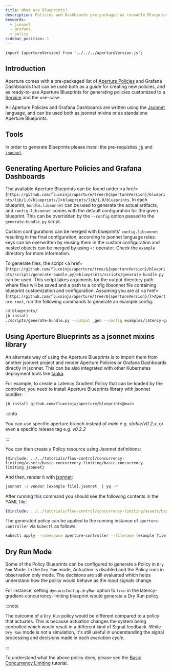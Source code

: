```yaml
---
title: What are Blueprints?
description: Policies and Dashboards pre-packaged as reusable Blueprints
keywords:
  - jsonnet
  - grafana
  - policy
sidebar_position: 1
---
```


```mdx-code-block
import {apertureVersion} from '../../../apertureVersion.js';
```

## Introduction

Aperture comes with a pre-packaged list of [Aperture Policies][policies] and
Grafana Dashboards that can be used both as a guide for creating new policies,
and as ready-to-use Aperture Blueprints for generating policies customized to a
[Service][service] and the use-case.

All Aperture Policies and Grafana Dashboards are written using the
[Jsonnet][jsonnet-lang] language, and can be used both as jsonnet mixins or as
standalone Aperture Blueprints.

[jsonnet-lang]: https://jsonnet.org

## Tools

In order to generate Blueprints please install the pre-requisites [`jb`][jb] and
[`jsonnet`][jsonnet].

[jb]: https://github.com/jsonnet-bundler/jsonnet-bundler
[jsonnet]: https://github.com/google/jsonnet

## Generating Aperture Policies and Grafana Dashboards

The available Aperture Blueprints can be found under <a
href={`https://github.com/fluxninja/aperture/tree/${apertureVersion}/blueprints/lib/1.0/blueprints/`}>`blueprints/lib/1.0/blueprints`</a>.
In each blueprint, `bundle.libsonnet` can be used to generate the actual
artifacts, and `config.libsonnet` comes with the default configuration for the
given blueprint. This can be overridden by the `--config` option passed to the
`generate-bundle.py` script.

Custom configurations can be merged with blueprints' `config.libsonnet`
resulting in the final configuration, according to jsonnet language rules: keys
can be overwritten by reusing them in the custom configuration and nested
objects can be merged by using `+:` operator. Check the `example` directory for
more information.

To generate files, the script <a
href={`https://github.com/fluxninja/aperture/tree/${apertureVersion}/blueprints/scripts/generate-bundle.py`}>`blueprints/scripts/generate-bundle.py`</a>
can be used. This script takes arguments for the output directory path where
files will be saved and a path to a config libsonnet file containing blueprint
customization and configuration. Assuming you are at <a
href={`https://github.com/fluxninja/aperture/tree/${apertureVersion}/`}>`Aperture root`</a>,
run the following commands to generate an example config:

```sh
cd blueprints/
jb install
./scripts/generate-bundle.py --output _gen --config examples/latency-gradient-concurrency-limiting/example.jsonnet
```

## Using Aperture Blueprints as a jsonnet mixins library

An alternate way of using the Aperture Blueprints is to import them from another
jsonnet project and render Aperture Policies or Grafana Dashboards directly in
jsonnet. This can be also integrated with other Kubernetes deployment tools like
[tanka][tk].

For example, to create a Latency Gradient Policy that can be loaded by the
controller, you need to install Aperture Blueprints library with jsonnet
bundler:

```sh
jb install github.com/fluxninja/aperture/blueprints@main
```

:::info

You can use specific aperture branch instead of _main_ e.g. _stable/v0.2.x_, or
even a specific release tag e.g. _v0.2.2_

:::

You can then create a Policy resource using Jsonnet definitions:

```jsonnet
{@include: ../../tutorials/flow-control/concurrency-limiting/assets/basic-concurrency-limiting/basic-concurrency-limiting.jsonnet}
```

And then, render it with [jsonnet][jsonnet]:

```sh
jsonnet -J vendor [example file].jsonnet  | yq -P
```

After running this command you should see the following contents in the YAML
file:

```yaml
{@include: ../../tutorials/flow-control/concurrency-limiting/assets/basic-concurrency-limiting/basic-concurrency-limiting.yaml}
```

The generated policy can be applied to the running instance of
`aperture-controller` via `kubectl` as follows:

```sh
kubectl apply --namespace aperture-controller --filename [example file].yaml
```

## Dry Run Mode

Some of the Policy Blueprints can be configured to generate a Policy in
`Dry Run` Mode. In the `Dry Run` mode, Actuation is disabled and the Policy runs
in observation only mode. The decisions are still evaluated which helps
understand how the policy would behave as the input signals change.

For instance, setting `dynamicConfig.dryRun` option to `true` in the
latency-gradient-concurrency-limiting blueprint would generate a Dry Run policy.

:::note

The outcome of a `Dry Run` policy would be different compared to a policy that
actuates. This is because actuation changes the system being controlled which
would result in a different kind of Signal feedback. While `Dry Run` mode is not
a simulation, it's still useful in understanding the signal processing and
decisions made in each _execution cycle_.

:::

To understand what the above policy does, please see the
[Basic Concurrency Limiting](/tutorials/flow-control/concurrency-limiting/basic-concurrency-limiting.md)
tutorial.

[jsonnet]: https://github.com/google/go-jsonnet
[tk]: https://grafana.com/oss/tanka/
[policies]: /concepts/policy/policy.md
[service]: /concepts/flow-control/service.md
